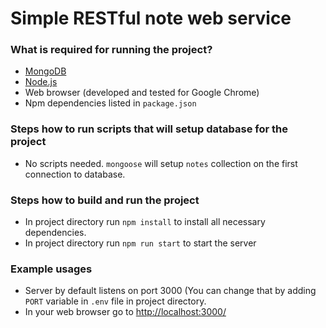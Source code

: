 # Simple RESTful note web service
### What is required for running the project?
 - [MongoDB](https://www.mongodb.com/try/download/community)
 - [Node.js](https://nodejs.org/en/download/)
 - Web browser (developed and tested for Google Chrome)
 - Npm dependencies listed in `package.json`
### Steps how to run scripts that will setup database for the project
- No scripts needed. `mongoose` will setup `notes` collection on the first connection to database.
### Steps how to build and run the project
- In project directory run `npm install` to install all necessary dependencies.
- In project directory run `npm run start` to start the server
### Example usages
- Server by default listens on port 3000 (You can change that by adding `PORT` variable in `.env` file in project directory.
- In your web browser go to [http://localhost:3000/](http://localhost:3000/)